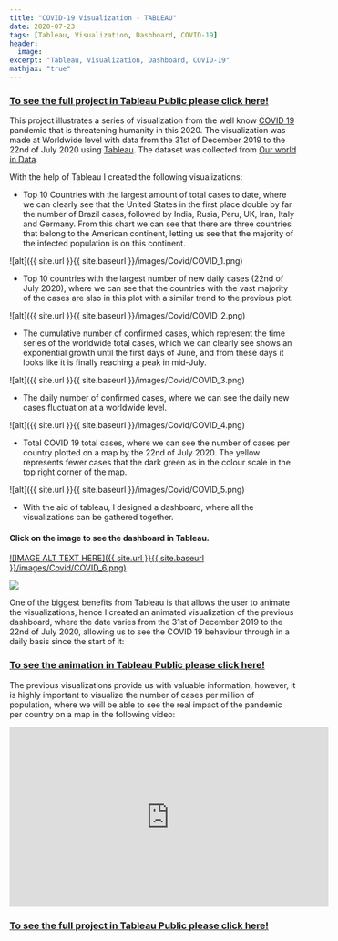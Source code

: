 ```yaml
---
title: "COVID-19 Visualization - TABLEAU"
date: 2020-07-23
tags: [Tableau, Visualization, Dashboard, COVID-19]
header:
  image: 
excerpt: "Tableau, Visualization, Dashboard, COVID-19"
mathjax: "true"
---
```


### [To see the full project in Tableau Public please click here!](https://public.tableau.com/profile/carlos.castillo8041#!/vizhome/Covid-19-Animated/WorldwideCovid19)

This project illustrates a series of visualization from the well know [COVID 19](https://en.wikipedia.org/wiki/Coronavirus_disease_2019) pandemic that is threatening humanity in this 2020. The visualization was made at Worldwide level with data from the 31st of December 2019 to the 22nd of July 2020 using [Tableau](https://public.tableau.com/s/). The dataset was collected from [Our world in Data](https://ourworldindata.org/).

With the help of Tableau I created the following visualizations:

- Top 10 Countries with the largest amount of total cases to date, where we can clearly see that the United States in the first place double by far the number of Brazil cases, followed by India, Rusia, Peru, UK, Iran, Italy and Germany. From this chart we can see that there are three countries that belong to the American continent, letting us see that the majority of the infected population is on this continent.

![alt]({{ site.url }}{{ site.baseurl }}/images/Covid/COVID_1.png)

- Top 10 countries with the largest number of new daily cases (22nd of July 2020), where we can see that the countries with the vast majority of the cases are also in this plot with a similar trend to the previous plot.

![alt]({{ site.url }}{{ site.baseurl }}/images/Covid/COVID_2.png)

- The cumulative number of confirmed cases, which represent the time series of the worldwide total cases, which we can clearly see shows an exponential growth until the first days of June, and from these days it looks like it is finally reaching a peak in mid-July.

![alt]({{ site.url }}{{ site.baseurl }}/images/Covid/COVID_3.png)

- The daily number of confirmed cases, where we can see the daily new cases fluctuation at a worldwide level.

![alt]({{ site.url }}{{ site.baseurl }}/images/Covid/COVID_4.png)

- Total COVID 19 total cases, where we can see the number of cases per country plotted on a map by the 22nd of July 2020. The yellow represents fewer cases that the dark green as in the colour scale in the top right corner of the map.

![alt]({{ site.url }}{{ site.baseurl }}/images/Covid/COVID_5.png)

- With the aid of tableau, I designed a dashboard, where all the visualizations can be gathered together.

#### Click on the image to see the dashboard in Tableau.

[![IMAGE ALT TEXT HERE]({{ site.url }}{{ site.baseurl }}/images/Covid/COVID_6.png)](https://public.tableau.com/profile/carlos.castillo8041#!/vizhome/Covid-19-Animated/WorldwideCovid19)

<div class='tableauPlaceholder' id='viz1595665939912' style='position: relative'><noscript><a href='#'><img alt=' ' src='https:&#47;&#47;public.tableau.com&#47;static&#47;images&#47;Co&#47;Covid-19-Animated&#47;WorldwideCovid19&#47;1_rss.png' style='border: none' /></a></noscript><object class='tableauViz'  style='display:none;'><param name='host_url' value='https%3A%2F%2Fpublic.tableau.com%2F' /> <param name='embed_code_version' value='3' /> <param name='site_root' value='' /><param name='name' value='Covid-19-Animated&#47;WorldwideCovid19' /><param name='tabs' value='no' /><param name='toolbar' value='yes' /><param name='static_image' value='https:&#47;&#47;public.tableau.com&#47;static&#47;images&#47;Co&#47;Covid-19-Animated&#47;WorldwideCovid19&#47;1.png' /> <param name='animate_transition' value='yes' /><param name='display_static_image' value='yes' /><param name='display_spinner' value='yes' /><param name='display_overlay' value='yes' /><param name='display_count' value='yes' /><param name='language' value='en-GB' /></object></div>                <script type='text/javascript'>                    var divElement = document.getElementById('viz1595665939912');                    var vizElement = divElement.getElementsByTagName('object')[0];                    if ( divElement.offsetWidth > 800 ) { vizElement.style.minWidth='420px';vizElement.style.maxWidth='650px';vizElement.style.width='100%';vizElement.style.minHeight='587px';vizElement.style.maxHeight='887px';vizElement.style.height=(divElement.offsetWidth*0.75)+'px';} else if ( divElement.offsetWidth > 500 ) { vizElement.style.minWidth='420px';vizElement.style.maxWidth='650px';vizElement.style.width='100%';vizElement.style.minHeight='587px';vizElement.style.maxHeight='887px';vizElement.style.height=(divElement.offsetWidth*0.75)+'px';} else { vizElement.style.width='100%';vizElement.style.height='1527px';}                     var scriptElement = document.createElement('script');                    scriptElement.src = 'https://public.tableau.com/javascripts/api/viz_v1.js';                    vizElement.parentNode.insertBefore(scriptElement, vizElement);                </script>

One of the biggest benefits from Tableau is that allows the user to animate the visualizations, hence I created an animated visualization of the previous dashboard, where the date varies from the 31st of December 2019 to the 22nd of July 2020, allowing us to see the COVID 19 behaviour through in a daily basis since the start of it:

### [To see the animation in Tableau Public please click here!](https://public.tableau.com/profile/carlos.castillo8041#!/vizhome/Covid-19-Animated/WorldwideCovid19)


The previous visualizations provide us with valuable information, however, it is highly important to visualize the number of cases per million of population, where we will be able to see the real impact of the pandemic per country on a map in the following video:

<iframe width="560" height="315" src="https://www.youtube.com/embed/BOuVtCn5g2Y" frameborder="0" allow="accelerometer; autoplay; encrypted-media; gyroscope; picture-in-picture" allowfullscreen></iframe>


### [To see the full project in Tableau Public please click here!](https://public.tableau.com/profile/carlos.castillo8041#!/vizhome/Covid-19-Animated/WorldwideCovid19)
